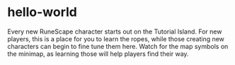 # hello-world
Every new RuneScape character starts out on the Tutorial Island. For new players, this is a place for you to learn the ropes, while those creating new characters can begin to fine tune them here.  Watch for the map symbols on the minimap, as learning those will help players find their way.
